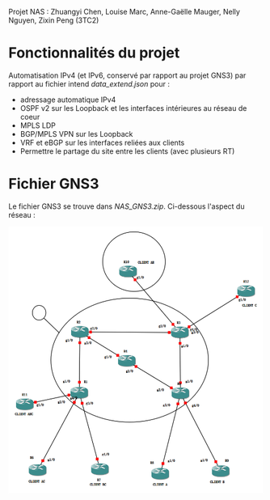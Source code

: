 Projet NAS : Zhuangyi Chen, Louise Marc, Anne-Gaëlle Mauger, Nelly Nguyen, Zixin Peng (3TC2)

# Fonctionnalités du projet

Automatisation IPv4 (et IPv6, conservé par rapport au projet GNS3) par rapport au fichier intend _data_extend.json_ pour :
- adressage automatique IPv4
- OSPF v2 sur les Loopback et les interfaces intérieures au réseau de coeur
- MPLS LDP
- BGP/MPLS VPN sur les Loopback
- VRF et eBGP sur les interfaces reliées aux clients
- Permettre le partage du site entre les clients (avec plusieurs RT)

# Fichier GNS3

Le fichier GNS3 se trouve dans _NAS_GNS3.zip_. Ci-dessous l'aspect du réseau :

![Réseau GNS3 du groupe](reseau_final.png)
